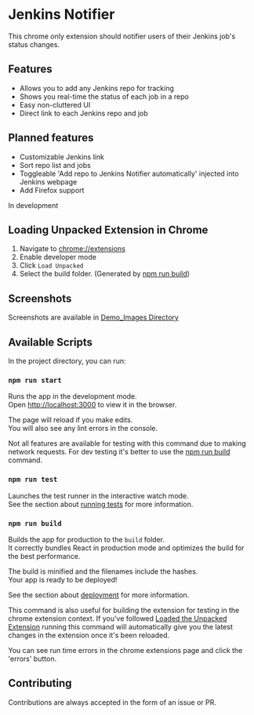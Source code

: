 # Jenkins Notifier

This chrome only extension should notifier users of their Jenkins job's status changes.

## Features

- Allows you to add any Jenkins repo for tracking
- Shows you real-time the status of each job in a repo
- Easy non-cluttered UI
- Direct link to each Jenkins repo and job

## Planned features

- Customizable Jenkins link
- Sort repo list and jobs
- Toggleable 'Add repo to Jenkins Notifier automatically' injected into Jenkins webpage
- Add Firefox support


In development

## Loading Unpacked Extension in Chrome

1. Navigate to [chrome://extensions](chrome://extensions)
2. Enable developer mode
3. Click `Load Unpacked`
4. Select the build folder. (Generated by [npm run build](#npm-run-build))

## Screenshots
Screenshots are available in [Demo_Images Directory](./Demo_Images)

## Available Scripts

In the project directory, you can run:

### `npm run start`

Runs the app in the development mode.<br>
Open [http://localhost:3000](http://localhost:3000) to view it in the browser.

The page will reload if you make edits.<br>
You will also see any lint errors in the console.

Not all features are available for testing with this command due to making network requests. For dev testing it's better to use the [npm run build](#`npm-run-build`) command. 

### `npm run test`

Launches the test runner in the interactive watch mode.<br>
See the section about [running tests](https://facebook.github.io/create-react-app/docs/running-tests) for more information.

### `npm run build`

Builds the app for production to the `build` folder.<br>
It correctly bundles React in production mode and optimizes the build for the best performance.

The build is minified and the filenames include the hashes.<br>
Your app is ready to be deployed!

See the section about [deployment](https://facebook.github.io/create-react-app/docs/deployment) for more information.

This command is also useful for building the extension for testing in the chrome extension context. If you've followed [Loaded the Unpacked Extension](#Loading-Unpacked-Extension-in-Chrome) running this command will automatically give you the latest changes in the extension once it's been reloaded.

You can see run time errors in the chrome extensions page and click the 'errors' button.

## Contributing

Contributions are always accepted in the form of an issue or PR.
